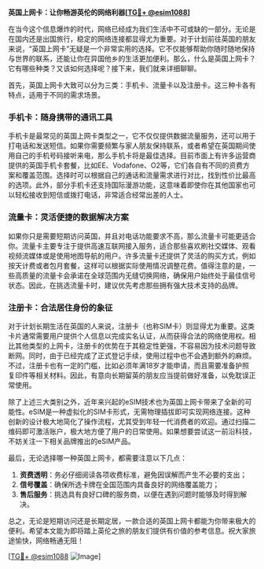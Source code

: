 **英国上网卡：让你畅游英伦的网络利器[[TG💪+ @esim1088](https://t.me/s/esim1088)]**

在当今这个信息爆炸的时代，网络已经成为我们生活中不可或缺的一部分。无论是在国内还是出国旅行，稳定的网络连接都显得尤为重要。对于计划前往英国的朋友来说，“英国上网卡”无疑是一个非常实用的选择。它不仅能够帮助你随时随地保持与世界的联系，还能让你在异国他乡的生活更加便利。那么，什么是英国上网卡？它有哪些种类？又该如何选择呢？接下来，我们就来详细聊聊。

首先，英国上网卡大致可以分为三类：手机卡、流量卡以及注册卡。这三种卡各有特点，适用于不同的需求场景。

### **手机卡：随身携带的通讯工具**

手机卡是最常见的英国上网卡类型之一，它不仅仅提供数据流量服务，还可以用于打电话和发送短信。如果你需要频繁与家人朋友保持联系，或者希望在英国期间使用自己的手机号码接听来电，那么手机卡将是最佳选择。目前市面上有许多运营商提供的英国手机卡套餐，比如EE、Vodafone、O2等，它们各自有不同的资费方案和覆盖范围。选择时可以根据自己的通话和流量需求进行对比，找到性价比最高的选项。此外，部分手机卡还支持国际漫游功能，这意味着即使你在其他国家也可以轻松接收到短信或拨打电话，非常适合经常出差的人士。

### **流量卡：灵活便捷的数据解决方案**

如果你只是需要短期访问英国，并且对电话功能要求不高，那么流量卡可能更适合你。流量卡主要专注于提供高速互联网接入服务，适合那些喜欢刷社交媒体、观看视频流媒体或是使用地图导航的用户。许多流量卡还提供了灵活的购买方式，例如按天计费或者包月套餐，这样可以根据实际使用情况调整花费。值得注意的是，一些高质量的流量卡会承诺在全球范围内无缝切换网络，确保用户始终处于最佳信号状态。因此，在挑选流量卡时，建议优先考虑那些拥有强大技术支持的品牌。

### **注册卡：合法居住身份的象征**

对于计划长期生活在英国的人来说，注册卡（也称SIM卡）则显得尤为重要。这类卡片通常需要用户提供个人信息以完成实名认证，从而获得合法的网络使用权。相比其他类型的上网卡，注册卡的优势在于其稳定性更强，不容易因为技术问题导致断网。同时，由于已经完成了正式登记手续，使用过程中也不会遇到额外的麻烦。不过，注册卡也有一定的门槛，比如必须年满18岁才能申请，而且需要准备护照复印件等相关材料。因此，有意向长期留英的朋友应当提前做好准备，以免耽误正常使用。

除了上述三大类别之外，近年来兴起的eSIM技术也为英国上网卡带来了全新的可能性。eSIM是一种虚拟化的SIM卡形式，无需物理插拔即可实现网络连接。这种创新的设计极大地简化了操作流程，尤其受到年轻一代消费者的欢迎。通过扫描二维码即可激活账户，极大地方便了用户的日常使用。如果想要尝试这一前沿科技，不妨关注一下相关品牌推出的eSIM产品。

最后，无论选择哪一种英国上网卡，都需要注意以下几点：

1. **资费透明**：务必仔细阅读各项收费标准，避免因误解而产生不必要的支出；
2. **信号覆盖**：确保所选卡牌在全国范围内具备良好的网络覆盖能力；
3. **售后服务**：挑选具有良好口碑的服务商，以便在遇到问题时能够及时得到解决。

总之，无论是短期访问还是长期定居，一款合适的英国上网卡都能为你带来极大的便利。希望本文能为即将踏上英伦之旅的朋友们提供有价值的参考信息。祝大家旅途愉快，网络畅通无阻！

[[TG💪+ @esim1088](https://t.me/s/esim1088) ![Image](https://i.postimg.cc/4NQfJmqS/Snipaste-2025-05-13-00-14-12.png)]